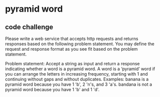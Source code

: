 # pyramid word

## code challenge

Please write a web service that accepts http requests and returns responses based on the following problem statement. You may define the request and response format as you see fit based on the problem statement.

Problem statement: Accept a string as input and return a response indicating whether a word is a pyramid word.  A word is a ‘pyramid’ word if you can arrange the letters in increasing frequency, starting with 1 and continuing without gaps and without duplicates.
Examples:
banana is a pyramid word because you have 1 'b', 2 'n's, and 3 'a's.
bandana is not a pyramid word because you have 1 'b' and 1 'd'.
